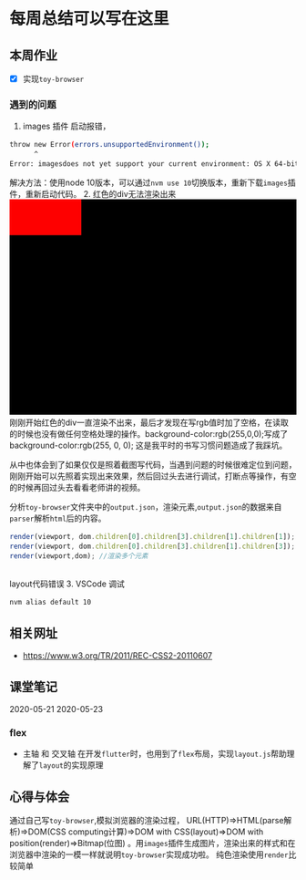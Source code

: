 # 每周总结可以写在这里

## 本周作业
- [x] 实现`toy-browser` 

###  遇到的问题
1. images 插件 启动报错，
```bash
throw new Error(errors.unsupportedEnvironment());
      ^
Error: imagesdoes not yet support your current environment: OS X 64-bit with Unsupported runtime (72)
```
解决方法：使用node 10版本，可以通过`nvm use 10`切换版本，重新下载`images`插件，重新启动代码。
2. 红色的div无法渲染出来
<img src="./code&task/toy-browser/viewport.jpg" width="800" />
刚刚开始红色的div一直渲染不出来，最后才发现在写rgb值时加了空格，在读取的时候也没有做任何空格处理的操作。background-color:rgb(255,0,0);写成了 background-color:rgb(255, 0, 0); 这是我平时的书写习惯问题造成了我踩坑。

从中也体会到了如果仅仅是照着截图写代码，当遇到问题的时候很难定位到问题，刚刚开始可以先照着实现出来效果，然后回过头去进行调试，打断点等操作，有空的时候再回过头去看看老师讲的视频。

分析`toy-browser`文件夹中的`output.json`，渲染元素,`output.json`的数据来自`parser`解析`html`后的内容。
```js
render(viewport, dom.children[0].children[3].children[1].children[1]); // 渲染红色div
render(viewport, dom.children[0].children[3].children[1].children[3]); // 渲染单个元素（绿色div）
render(viewport,dom); //渲染多个元素
 
```
layout代码错误
3. VSCode 调试
```bash
nvm alias default 10
```
## 相关网址
- https://www.w3.org/TR/2011/REC-CSS2-20110607

## 课堂笔记
2020-05-21
2020-05-23
### flex
- 主轴 和 交叉轴
在开发`flutter`时，也用到了`flex`布局，实现`layout.js`帮助理解了`layout`的实现原理

## 心得与体会
通过自己写`toy-browser`,模拟浏览器的渲染过程，
URL(HTTP)=>HTML(parse解析)=>DOM(CSS computing计算)=>DOM with CSS(layout)=>DOM with position(render)=>Bitmap(位图)
。用`images`插件生成图片，渲染出来的样式和在浏览器中渲染的一模一样就说明`toy-browser`实现成功啦。
纯色渲染使用`render`比较简单